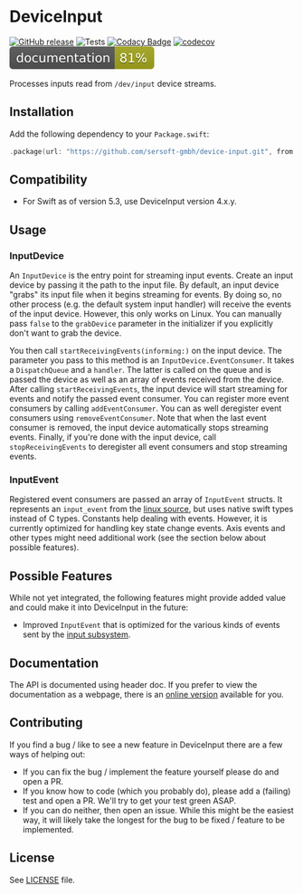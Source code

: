# DeviceInput

[![GitHub release](https://img.shields.io/github/release/sersoft-gmbh/device-input.svg?style=flat)](https://github.com/sersoft-gmbh/device-input/releases/latest)
![Tests](https://github.com/sersoft-gmbh/device-input/workflows/Tests/badge.svg)
[![Codacy Badge](https://app.codacy.com/project/badge/Grade/1c5dcd572904497db008ad2eb49e7a59)](https://www.codacy.com/gh/sersoft-gmbh/device-input/dashboard?utm_source=github.com&amp;utm_medium=referral&amp;utm_content=sersoft-gmbh/device-input&amp;utm_campaign=Badge_Grade)
[![codecov](https://codecov.io/gh/sersoft-gmbh/device-input/branch/master/graph/badge.svg?token=LXIl04FQV7)](https://codecov.io/gh/sersoft-gmbh/device-input)
[![jazzy](https://raw.githubusercontent.com/sersoft-gmbh/device-input/gh-pages/badge.svg?sanitize=true)](https://sersoft-gmbh.github.io/device-input)

Processes inputs read from `/dev/input` device streams.

## Installation

Add the following dependency to your `Package.swift`:
```swift
.package(url: "https://github.com/sersoft-gmbh/device-input.git", from: "4.0.0"),
```

## Compatibility

-   For Swift as of version 5.3, use DeviceInput version 4.x.y.

## Usage

### InputDevice

An `InputDevice` is the entry point for streaming input events. Create an input device by passing it the path to the input file. By default, an input device "grabs" its input file when it begins streaming for events. By doing so, no other process (e.g. the default system input handler) will receive the events of the input device. However, this only works on Linux. You can manually pass `false` to the `grabDevice` parameter in the initializer if you explicitly don't want to grab the device.

You then call `startReceivingEvents(informing:)` on the input device. The parameter you pass to this method is an `InputDevice.EventConsumer`. It takes a `DispatchQueue` and a `handler`. The latter is called on the queue and is passed the device as well as an array of events received from the device. After calling `startReceivingEvents`, the input device will start streaming for events and notify the passed event consumer. You can register more event consumers by calling `addEventConsumer`. You can as well deregister event consumers using `removeEventConsumer`. Note that when the last event consumer is removed, the input device automatically stops streaming events.
Finally, if you're done with the input device, call `stopReceivingEvents` to deregister all event consumers and stop streaming events.

### InputEvent

Registered event consumers are passed an array of `InputEvent` structs. It represents an `input_event` from the [linux source](https://git.kernel.org/pub/scm/linux/kernel/git/torvalds/linux.git/tree/include/uapi/linux/input.h), but uses native swift types instead of C types. Constants help dealing with events. However, it is currently optimized for handling key state change events. Axis events and other types might need additional work (see the section below about possible features). 

## Possible Features

While not yet integrated, the following features might provide added value and could make it into DeviceInput in the future:

-   Improved `InputEvent` that is optimized for the various kinds of events sent by the [input subsystem](https://www.kernel.org/doc/html/latest/input/input_uapi.html).

## Documentation

The API is documented using header doc. If you prefer to view the documentation as a webpage, there is an [online version](https://sersoft-gmbh.github.io/device-input) available for you.

## Contributing

If you find a bug / like to see a new feature in DeviceInput there are a few ways of helping out:

-   If you can fix the bug / implement the feature yourself please do and open a PR.
-   If you know how to code (which you probably do), please add a (failing) test and open a PR. We'll try to get your test green ASAP.
-   If you can do neither, then open an issue. While this might be the easiest way, it will likely take the longest for the bug to be fixed / feature to be implemented.

## License

See [LICENSE](./LICENSE) file.


